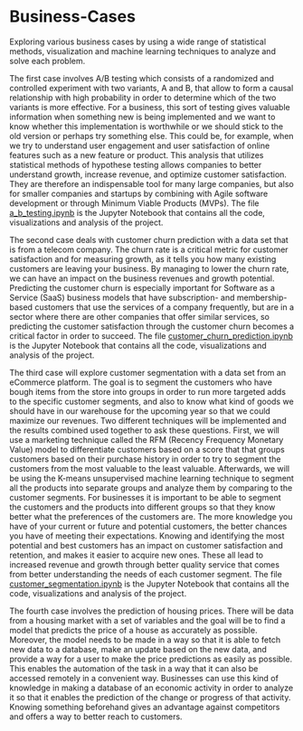 # Business-Cases
Exploring various business cases by using a wide range of statistical methods, visualization and machine learning techniques to analyze and solve each problem.

The first case involves A/B testing which consists of a randomized and controlled experiment with two variants, A and B, that allow to form a causal relationship with high probability in order to determine which of the two variants is more effective. For a business, this sort of testing gives valuable information when something new is being implemented and we want to know whether this implementation is worthwhile or we should stick to the old version or perhaps try something else. This could be, for example, when we try to understand user engagement and user satisfaction of online features such as a new feature or product. This analysis that utilizes statistical methods of hypothese testing allows companies to better understand growth, increase revenue, and optimize customer satisfaction. They are therefore an indispensable tool for many large companies, but also for smaller companies and startups by combining with Agile software development or through Minimum Viable Products (MVPs). The file [a_b_testing.ipynb](https://github.com/jajokine/Business-Cases/blob/main/a_b_testing.ipynb) is the Jupyter Notebook that contains all the code, visualizations and analysis of the project.

The second case deals with customer churn prediction with a data set that is from a telecom company. The churn rate is a critical metric for customer satisfaction and for measuring growth, as it tells you how many existing customers are leaving your business. By managing to lower the churn rate, we can have an impact on the business revenues and growth potential. Predicting the customer churn is especially important for Software as a Service (SaaS) business models that have subscription- and membership-based customers that use the services of a company frequently, but are in a sector where there are other companies that offer similar services, so predicting the customer satisfaction through the customer churn becomes a critical factor in order to succeed.  The file [customer_churn_prediction.ipynb](https://github.com/jajokine/Business-Cases/blob/main/customer_churn_prediction.ipynb) is the Jupyter Notebook that contains all the code, visualizations and analysis of the project.

The third case will explore customer segmentation with a data set from an eCommerce platform. The goal is to segment the customers who have bough items from the store into groups in order to run more targeted adds to the specific customer segments, and also to know what kind of goods we should have in our warehouse for the upcoming year so that we could maximize our revenues. Two different techniques will be implemented and the results combined used together to ask these questions. First, we will use a marketing technique called the RFM (Recency Frequency Monetary Value) model to differentiate customers based on a score that that groups customers based on their purchase history in order to try to segment the customers from the most valuable to the least valuable. Afterwards, we will be using the K-means unsupervised machine learning technique to segment all the products into separate groups and analyze them by comparing to the customer segments. For businesses it is important to be able to segment the customers and the products into different groups so that they know better what the preferences of the customers are. The more knowledge you have of your current or future and potential customers, the better chances you have of meeting their expectations. Knowing and identifying the most potential and best customers has an impact on customer satisfaction and retention, and makes it easier to acquire new ones. These all lead to increased revenue and growth through better quality service that comes from better understanding the needs of each customer segment. The file [customer_segmentation.ipynb](https://github.com/jajokine/Business-Cases/blob/main/customer_segmentation.ipynb) is the Jupyter Notebook that contains all the code, visualizations and analysis of the project.
 

The fourth case involves the prediction of housing prices. There will be data from a housing market with a set of variables and the goal will be to find a model that predicts the price of a house as accurately as possible. Moreover, the model needs to be made in a way so that it is able to fetch new data to a database, make an update based on the new data, and provide a way for a user to make the price predictions as easily as possible. This enables the automation of the task in a way that it can also be accessed remotely in a convenient way. Businesses can use this kind of knowledge in making a database of an economic activity in order to analyze it so that it enables the prediction of the change or progress of that activity. Knowing something beforehand gives an advantage against competitors and offers a way to better reach to customers.
